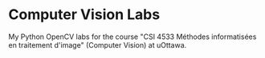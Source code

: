 # Computer Vision Labs
My Python OpenCV labs for the course "CSI 4533 Méthodes informatisées en traitement d'image" (Computer Vision) at uOttawa.
